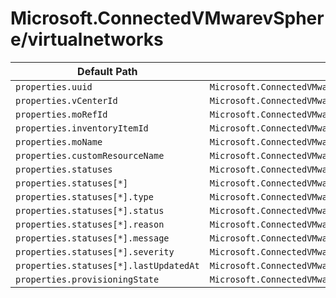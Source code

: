 # Microsoft.ConnectedVMwarevSphere/virtualnetworks

| Default Path | Alias |
|---|---|
| `properties.uuid` | `Microsoft.ConnectedVMwarevSphere/virtualNetworks/uuid` |
| `properties.vCenterId` | `Microsoft.ConnectedVMwarevSphere/virtualNetworks/vCenterId` |
| `properties.moRefId` | `Microsoft.ConnectedVMwarevSphere/virtualNetworks/moRefId` |
| `properties.inventoryItemId` | `Microsoft.ConnectedVMwarevSphere/virtualNetworks/inventoryItemId` |
| `properties.moName` | `Microsoft.ConnectedVMwarevSphere/virtualNetworks/moName` |
| `properties.customResourceName` | `Microsoft.ConnectedVMwarevSphere/virtualNetworks/customResourceName` |
| `properties.statuses` | `Microsoft.ConnectedVMwarevSphere/virtualNetworks/statuses` |
| `properties.statuses[*]` | `Microsoft.ConnectedVMwarevSphere/virtualNetworks/statuses[*]` |
| `properties.statuses[*].type` | `Microsoft.ConnectedVMwarevSphere/virtualNetworks/statuses[*].type` |
| `properties.statuses[*].status` | `Microsoft.ConnectedVMwarevSphere/virtualNetworks/statuses[*].status` |
| `properties.statuses[*].reason` | `Microsoft.ConnectedVMwarevSphere/virtualNetworks/statuses[*].reason` |
| `properties.statuses[*].message` | `Microsoft.ConnectedVMwarevSphere/virtualNetworks/statuses[*].message` |
| `properties.statuses[*].severity` | `Microsoft.ConnectedVMwarevSphere/virtualNetworks/statuses[*].severity` |
| `properties.statuses[*].lastUpdatedAt` | `Microsoft.ConnectedVMwarevSphere/virtualNetworks/statuses[*].lastUpdatedAt` |
| `properties.provisioningState` | `Microsoft.ConnectedVMwarevSphere/virtualNetworks/provisioningState` |

